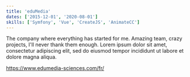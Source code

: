 ```yaml
---
title: 'eduMedia'
dates: ['2015-12-01', '2020-08-01']
skills: ['Symfony', 'Vue', 'CreateJS', 'AnimateCC']
---
```


The company where everything has started for me. Amazing team, crazy projects, I'll never thank them enough.
Lorem ipsum dolor sit amet, consectetur adipiscing elit, sed do eiusmod tempor incididunt ut labore et dolore magna aliqua.

https://www.edumedia-sciences.com/fr/